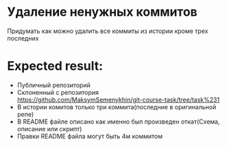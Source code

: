 # Удаление ненужных коммитов
Придумать как можно удалить все коммиты из истории кроме трех последних


# Expected result:
- Публичный репозиторий
- Склоненный с репозитория https://github.com/MaksymSemenykhin/git-course-task/tree/task%231
- В истории комитов только три коммита(последние в оригинальной репе)
- В README файле описано как именно был произведен откат(Схема, описание или скрипт)
- Правки README файла могут быть 4м коммитом
